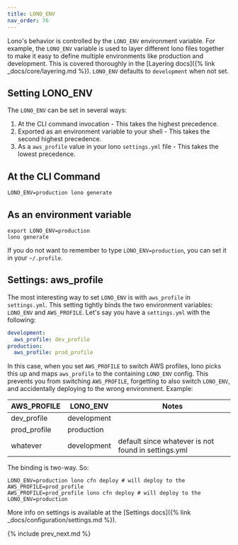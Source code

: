 ```yaml
---
title: LONO_ENV
nav_order: 76
---
```


Lono's behavior is controlled by the `LONO_ENV` environment variable.  For example, the `LONO_ENV` variable is used to layer different lono files together to make it easy to define multiple environments like production and development.  This is covered thoroughly in the [Layering docs]({% link _docs/core/layering.md %}).  `LONO_ENV` defaults to `development` when not set.

## Setting LONO_ENV

The `LONO_ENV` can be set in several ways:

1. At the CLI command invocation - This takes the highest precedence.
2. Exported as an environment variable to your shell - This takes the second highest precedence.
3. As a `aws_profile` value in your lono `settings.yml` file - This takes the lowest precedence.

## At the CLI Command

    LONO_ENV=production lono generate

## As an environment variable

    export LONO_ENV=production
    lono generate

If you do not want to remember to type `LONO_ENV=production`, you can set it in your `~/.profile`.

## Settings: aws_profile

The most interesting way to set `LONO_ENV` is with `aws_profile` in `settings.yml`.  This setting tightly binds the two environment variables: `LONO_ENV` and `AWS_PROFILE`. Let's say you have a `settings.yml` with the following:

```yaml
development:
  aws_profile: dev_profile
production:
  aws_profile: prod_profile
```

In this case, when you set `AWS_PROFILE` to switch AWS profiles, lono picks this up and maps `aws_profile` to the containing `LONO_ENV` config. This prevents you from switching `AWS_PROFILE`, forgetting to also switch `LONO_ENV`, and accidentally deploying to the wrong environment. Example:

AWS_PROFILE | LONO_ENV | Notes
--- | --- | ---
dev_profile | development
prod_profile | production
whatever | development | default since whatever is not found in settings.yml

The binding is two-way. So:

    LONO_ENV=production lono cfn deploy # will deploy to the AWS_PROFILE=prod_profile
    AWS_PROFILE=prod_profile lono cfn deploy # will deploy to the LONO_ENV=production

More info on settings is available at the [Settings docs]({% link _docs/configuration/settings.md %}).

{% include prev_next.md %}
